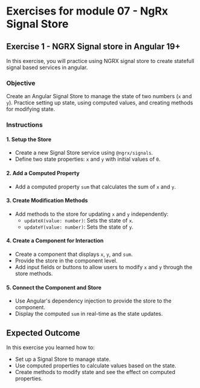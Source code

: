 # Exercises for module 07 - NgRx Signal Store

## Exercise 1 - NGRX Signal store in Angular 19+

In this exercise, you will practice using NGRX signal store to create statefull signal based services in angular.

### Objective
Create an Angular Signal Store to manage the state of two numbers (`x` and `y`). Practice setting up state, using computed values, and creating methods for modifying state.

### Instructions

#### 1. Setup the Store
- Create a new Signal Store service using `@ngrx/signals`.
- Define two state properties: `x` and `y` with initial values of `0`.

#### 2. Add a Computed Property
- Add a computed property `sum` that calculates the sum of `x` and `y`.

#### 3. Create Modification Methods
- Add methods to the store for updating `x` and `y` independently:
  - `updateX(value: number)`: Sets the state of `x`.
  - `updateY(value: number)`: Sets the state of `y`.

#### 4. Create a Component for Interaction
- Create a component that displays `x`, `y`, and `sum`.
- Provide the store in the component level.
- Add input fields or buttons to allow users to modify `x` and `y` through the store methods.

#### 5. Connect the Component and Store
- Use Angular's dependency injection to provide the store to the component.
- Display the computed `sum` in real-time as the state updates.

## Expected Outcome
In this exercise you learned how to:
- Set up a Signal Store to manage state.
- Use computed properties to calculate values based on the state.
- Create methods to modify state and see the effect on computed properties.
